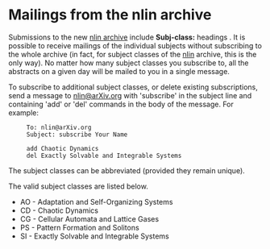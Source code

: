 Mailings from the nlin archive
==============================

Submissions to the new [nlin archive](nlin) include **Subj-class:** headings . It is possible to receive mailings of the individual subjects without subscribing to the whole archive (in fact, for subject classes of the [nlin](/archive/nlin) archive, this is the only way). No matter how many subject classes you subscribe to, all the abstracts on a given day will be mailed to you in a single message.

To subscribe to additional subject classes, or delete existing subscriptions, send a message to nlin@arXiv.org with 'subscribe' in the subject line and containing 'add' or 'del' commands in the body of the message. For example:

         To: nlin@arXiv.org
         Subject: subscribe Your Name

         add Chaotic Dynamics
         del Exactly Solvable and Integrable Systems

The subject classes can be abbreviated (provided they remain unique).

The valid subject classes are listed below.

*   AO - Adaptation and Self-Organizing Systems
*   CD - Chaotic Dynamics
*   CG - Cellular Automata and Lattice Gases
*   PS - Pattern Formation and Solitons
*   SI - Exactly Solvable and Integrable Systems
